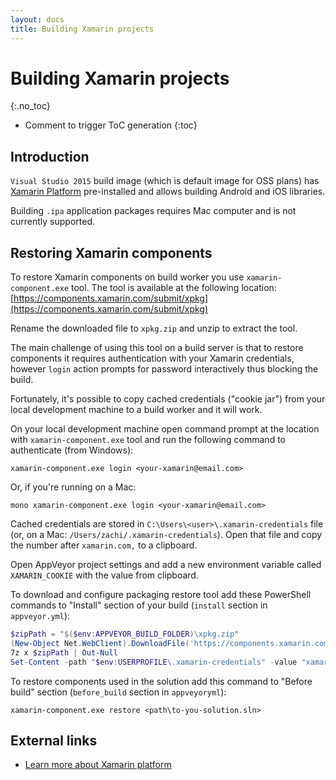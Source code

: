 ```yaml
---
layout: docs
title: Building Xamarin projects
---
```


<!-- markdownlint-disable MD022 MD032 -->
# Building Xamarin projects
{:.no_toc}

* Comment to trigger ToC generation
{:toc}
<!-- markdownlint-enable MD022 MD032 -->

## Introduction

`Visual Studio 2015` build image (which is default image for OSS plans) has [Xamarin Platform](https://www.xamarin.com/)
pre-installed and allows building Android and iOS libraries.

Building `.ipa` application packages requires Mac computer and is not currently supported.

## Restoring Xamarin components

To restore Xamarin components on build worker you use `xamarin-component.exe` tool.
The tool is available at the following location: [https://components.xamarin.com/submit/xpkg](https://components.xamarin.com/submit/xpkg)

Rename the downloaded file to `xpkg.zip` and unzip to extract the tool.

The main challenge of using this tool on a build server is that to restore components it requires authentication with your Xamarin credentials,
however `login` action prompts for password interactively thus blocking the build.

Fortunately, it's possible to copy cached credentials ("cookie jar") from your local development machine to a build worker and it will work.

On your local development machine open command prompt at the location with `xamarin-component.exe` tool and run the following command to authenticate (from Windows):

    xamarin-component.exe login <your-xamarin@email.com>

Or, if you're running on a Mac:

    mono xamarin-component.exe login <your-xamarin@email.com>
    
Cached credentials are stored in `C:\Users\<user>\.xamarin-credentials` file (or, on a Mac: `/Users/zachi/.xamarin-credentials`). Open that file and copy the number after `xamarin.com,` to a clipboard.

Open AppVeyor project settings and add a new environment variable called `XAMARIN_COOKIE` with the value from clipboard.

To download and configure packaging restore tool add these PowerShell commands to "Install" section of your build (`install` section in `appveyor.yml`):

```powershell
$zipPath = "$($env:APPVEYOR_BUILD_FOLDER)\xpkg.zip"
(New-Object Net.WebClient).DownloadFile('https://components.xamarin.com/submit/xpkg', $zipPath)
7z x $zipPath | Out-Null
Set-Content -path "$env:USERPROFILE\.xamarin-credentials" -value "xamarin.com,$env:XAMARIN_COOKIE"
```

To restore components used in the solution add this command to "Before build" section (`before_build` section in `appveyoryml`):

    xamarin-component.exe restore <path\to-you-solution.sln>

## External links

* [Learn more about Xamarin platform](https://www.xamarin.com/)

